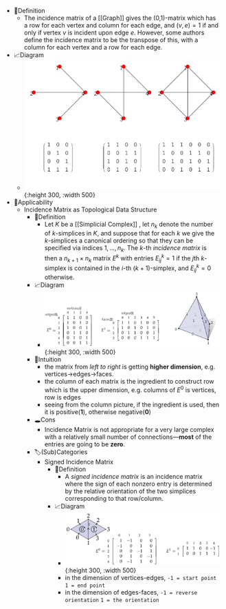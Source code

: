 - 📝Definition
	- The incidence matrix of a [[Graph]] gives the (0,1)-matrix which has a row for each vertex and column for each edge, and $(v,e)=1$ if and only if vertex $v$ is incident upon edge $e$. However, some authors define the incidence matrix to be the transpose of this, with a column for each vertex and a row for each edge.
- 📈Diagram
	- ![name](../assets/IncidenceMatrix_999.svg){:height 300, :width 500}
- 🤳Applicability
	- Incidence Matrix as Topological Data Structure
		- 📝Definition
			- Let $K$ be a [[Simplicial Complex]] , let $n_k$ denote the number of $k$-simplices in $K$, and suppose that for each $k$ we give the $k$-simplices a canonical ordering so that they can be specified via indices $1,...,n_k$. The $k$-th *incidence matrix* is then a $n_{k+1}\times n_k$ matrix $E^k$ with entries $E^{k}_{ij}=1$ if the $j$th $k$-simplex is contained in the $i$-th $(k+1)$-simplex, and $E^k_{ij}=0$ otherwise.
		- 📈Diagram
			- ![name](../assets/incidence_matrix_simplicial_complex.png){:height 300, :width 500}
		- 🧠Intuition
			- the matrix from *left to right* is getting **higher dimension**, e.g. vertices->edges->faces.
			- the column of each matrix is the ingredient to construct row which is the upper dimension, e.g. columns of $E^0$ is vertices, row is edges
			- seeing from the column picture, if the ingredient is used, then it is positive(**1**), otherwise negative(**0**)
		- 🕳Cons
			- Incidence Matrix is not appropriate for a very large complex with a relatively small number of connections—**most** of the entries are going to be **zero**.
		- 🏷(Sub)Categories
			- Signed Incidence Matrix
				- 📝Definition
					- A *signed incidence matrix* is an incidence matrix where the sign of each nonzero entry is determined by the relative orientation of the two simplices corresponding to that row/column.
				- 📈Diagram
					- ![name](../assets/signed_incidence_matrix_simplicial_complex.png){:height 300, :width 500}
					- in the dimension of vertices-edges, `-1 = start point` 	`1 = end point`
					- in the dimension of edges-faces, `-1 = reverse orientation`   `1 = the orientation`
